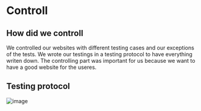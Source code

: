 # Controll

## How did we controll
We controlled our websites with different testing cases and our exceptions of the tests. We wrote our testings in a testing protocol to have everything writen down. The controlling part was important for us because we want to have a good website for the useres.

## Testing protocol
![image](https://user-images.githubusercontent.com/112397910/199006756-4ef2059f-f931-4aee-9db0-34b25b595bbe.png)




